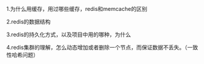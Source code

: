 1.为什么用缓存，用过哪些缓存，redis和memcache的区别

  


2.redis的数据结构

  


3.redis的持久化方式，以及项目中用的哪种，为什么

  


4.redis集群的理解，怎么动态增加或者删除一个节点，而保证数据不丢失。（一致性哈希问题）

